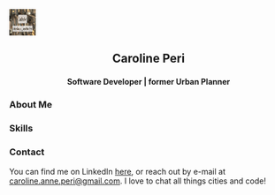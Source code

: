<a href="url">
   <img src="formatted_banner.png" align="center" height="48" width="48" >
</a>

## <p align="center">Caroline Peri</p>
#### <p align="center">Software Developer | former Urban Planner </p>
### About Me

### Skills

### 

### Contact 
You can find me on LinkedIn [here](https://www.linkedin.com/in/carolineperi/), or reach out by e-mail at caroline.anne.peri@gmail.com. I love to chat all things cities and code!
